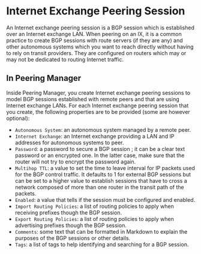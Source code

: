 # Internet Exchange Peering Session

An Internet exchange peering session is a BGP session which is established over
an Internet exchange LAN. When peering on an IX, it is a common practice to
create BGP sessions with route servers (if they are any) and other autonomous
systems which you want to reach directly without having to rely on transit
providers. They are configured on routers which may or may not be dedicated to
routing Internet traffic.

## In Peering Manager

Inside Peering Manager, you create Internet exchange peering sessions to model
BGP sessions established with remote peers and that are using Internet exchange
LANs. For each Internet exchange peering session that you create, the following
properties are to be provided (some are however optional):

  * `Autonomous System`: an autonomous system managed by a remote peer.
  * `Internet Exchange`: an Internet exchange providing a LAN and IP addresses
    for autonomous systems to peer.
  * `Password`: a password to secure a BGP session ; it can be a clear text
    password or an encrypted one. In the latter case, make sure that the router
    will not try to encrypt the password again.
  * `Multihop TTL`: a value to set the time to leave interval for IP packets
    used for the BGP control traffic. It defaults to 1 for external BGP
    sessions but can be set to a higher value to establish sessions that have
    to cross a network composed of more than one router in the transit path of
    the packets.
  * `Enabled`: a value that tells if the session must be configured and
    enabled.
  * `Import Routing Policies`: a list of routing policies to apply when
     receiving prefixes though the BGP session.
  * `Export Routing Policies`: a list of routing policies to apply when
     advertising prefixes though the BGP session.
  * `Comments`: some text that can be formatted in Markdown to explain the
    purposes of the BGP sessions or other details.
  * `Tags`: a list of tags to help identifying and searching for a BGP session.
